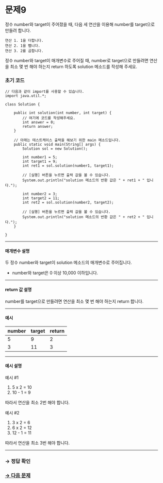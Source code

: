 # 문제9

정수 number와 target이 주어졌을 때, 다음 세 연산을 이용해 number를 target으로 만들려 합니다.

```
연산 1. 1을 더합니다.
연산 2. 1을 뺍니다.
연산 3. 2를 곱합니다.
```

정수 number와 target이 매개변수로 주어질 때, number로 target으로 만들려면 연산을 최소 몇 번 해야 하는지 return 하도록 solution 메소드를 작성해 주세요.

### 초기 코드

```
// 다음과 같이 import를 사용할 수 있습니다.
import java.util.*;

class Solution {

    public int solution(int number, int target) {
        // 여기에 코드를 작성해주세요.
        int answer = 0;
        return answer;
    }

    // 아래는 테스트케이스 출력을 해보기 위한 main 메소드입니다.
    public static void main(String[] args) {
        Solution sol = new Solution();        

        int number1 = 5;
        int target1 = 9;
        int ret1 = sol.solution(number1, target1);

        // [실행] 버튼을 누르면 출력 값을 볼 수 있습니다.
        System.out.println("solution 메소드의 반환 값은 " + ret1 + " 입니다.");

        int number2 = 3;
        int target2 = 11;
        int ret2 = sol.solution(number2, target2);

        // [실행] 버튼을 누르면 출력 값을 볼 수 있습니다.
        System.out.println("solution 메소드의 반환 값은 " + ret2 + " 입니다.");
    }
    
}
```

---

#### 매개변수 설명

두 정수 number와 target이 solution 메소드의 매개변수로 주어집니다.
* number와 target은 0 이상 10,000 이하입니다.

---

#### return 값 설명

number를 target으로 만들려면 연산을 최소 몇 번 해야 하는지 return 합니다.

---

#### 예시

| number |target|return |
|---|---|------|
| 5|9|2|
|3|11|3|

---
#### 예시 설명

예시 #1

1. 5 x 2 = 10
2. 10 - 1 = 9

따라서 연산을 최소 2번 해야 합니다.

예시 #2

1. 3 x 2 = 6
2. 6 x 2 = 12
3. 12 - 1 = 11

따라서 연산을 최소 3번 해야 합니다.

---

### → 정답 확인

### [→ 다음 문제](../no_10/ "COS Pro 1급 Java 5차 10번 문제")
